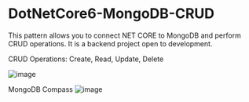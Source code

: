 # DotNetCore6-MongoDB-CRUD
This pattern allows you to connect NET CORE to MongoDB and perform CRUD operations. It is a backend project open to development.

CRUD Operations: Create, Read, Update, Delete

![image](https://user-images.githubusercontent.com/71566458/163027312-4d5ecaa9-5e15-4b2a-b7bc-4447659bb74b.png)

MongoDB Compass
![image](https://user-images.githubusercontent.com/71566458/163027796-de647c3e-48c4-41b0-a422-f30104e8e175.png)


